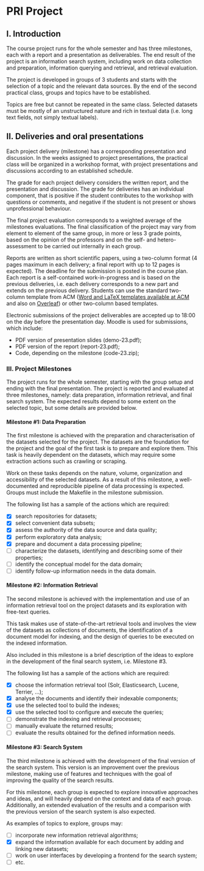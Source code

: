 # PRI Project

## I. Introduction 
The course project runs for the whole semester and has three milestones, each with a report and a presentation as deliverables. The end result of the project is an information search system, including work on data collection and preparation, information querying and retrieval, and retrieval evaluation. 

The project is developed in groups of 3 students and starts with the selection of a topic and the relevant data sources. By the end of the second practical class, groups and topics have to be established. 

Topics are free but cannot be repeated in the same class. Selected datasets must be mostly of an unstructured nature and rich in textual data (i.e. long text fields, not simply textual labels). 

## II. Deliveries and oral presentations 
Each project delivery (milestone) has a corresponding presentation and discussion. In the weeks assigned to project presentations, the practical class will be organized in a workshop format, with project presentations and discussions according to an established schedule. 

The grade for each project delivery considers the written report, and the presentation and discussion. The grade for deliveries has an individual component, that is positive if the student contributes to the workshop with questions or comments, and negative if the student is not present or shows unprofessional behaviour. 

The final project evaluation corresponds to a weighted average of the milestones evaluations. The final classification of the project may vary from element to element of the same group, in more or less 3 grade points, based on the opinion of the professors and on the self- and hetero-assessment to be carried out internally in each group. 

Reports are written as short scientific papers, using a two-column format (4 pages maximum in each delivery; a final report with up to 12 pages is expected). The deadline for the submission is posted in the course plan. Each report is a self-contained work-in-progress and is based on the previous deliveries, i.e. each delivery corresponds to a new part and extends on the previous delivery. Students can use the standard two-column template from ACM ([Word and LaTeX templates available at ACM](https://www.acm.org/publications/authors/submissions) and also on [Overleaf](https://www.overleaf.com/latex/templates/acm-conference-proceedings-primary-article-template/wbvnghjbzwpc#.W5k05mRKgWo)) or other two-column based templates. 

Electronic submissions of the project deliverables are accepted up to 18:00 on the day before the presentation day. Moodle is used for submissions, which include: 
- PDF version of presentation slides (demo-23.pdf); 
- PDF version of the report (report-23.pdf); 
- Code, depending on the milestone (code-23.zip); 

### III. Project Milestones 
The project runs for the whole semester, starting with the group setup and ending with the final presentation. The project is reported and evaluated at three milestones, namely: data preparation, information retrieval, and final search system. The expected results depend to some extent on the selected topic, but some details are provided below. 

#### Milestone #1: Data Preparation 
The first milestone is achieved with the preparation and characterisation of the datasets selected for the project. The datasets are the foundation for the project and the goal of the first task is to prepare and explore them. This task is heavily dependent on the datasets, which may require some extraction actions such as crawling or scraping. 

Work on these tasks depends on the nature, volume, organization and accessibility of the selected datasets. As a result of this milestone, a well-documented and reproducible pipeline of data processing is expected. Groups must include the Makefile in the milestone submission. 

The following list has a sample of the actions which are required: 
- [x] search repositories for datasets; 
- [x] select convenient data subsets; 
- [x] assess the authority of the data source and data quality; 
- [x] perform exploratory data analysis; 
- [x] prepare and document a data processing pipeline; 
- [ ] characterize the datasets, identifying and describing some of their properties; 
- [ ] identify the conceptual model for the data domain; 
- [ ] identify follow-up information needs in the data domain. 

#### Milestone #2: Information Retrieval 
The second milestone is achieved with the implementation and use of an information retrieval tool on the project datasets and its exploration with free-text queries.  

This task makes use of state-of-the-art retrieval tools and involves the view of the datasets as collections of documents, the identification of a document model for indexing, and the design of queries to be executed on the indexed information.  

Also included in this milestone is a brief description of the ideas to explore in the development of the final search system, i.e. Milestone #3. 

The following list has a sample of the actions which are required: 
- [x] choose the information retrieval tool (Solr, Elasticsearch, Lucene, Terrier, …); 
- [x] analyse the documents and identify their indexable components; 
- [x] use the selected tool to build the indexes; 
- [x] use the selected tool to configure and execute the queries; 
- [ ] demonstrate the indexing and retrieval processes; 
- [ ] manually evaluate the returned results; 
- [ ] evaluate the results obtained for the defined information needs. 

#### Milestone #3: Search System 
The third milestone is achieved with the development of the final version of the search system. This version is an improvement over the previous milestone, making use of features and techniques with the goal of improving the quality of the search results. 

For this milestone, each group is expected to explore innovative approaches and ideas, and will heavily depend on the context and data of each group. Additionally, an extended evaluation of the results and a comparison with the previous version of the search system is also expected. 

As examples of topics to explore, groups may:
- [ ] incorporate new information retrieval algorithms;
- [x] expand the information available for each document by adding and linking new datasets;
- [ ] work on user interfaces by developing a frontend for the search system;
- [ ] etc.